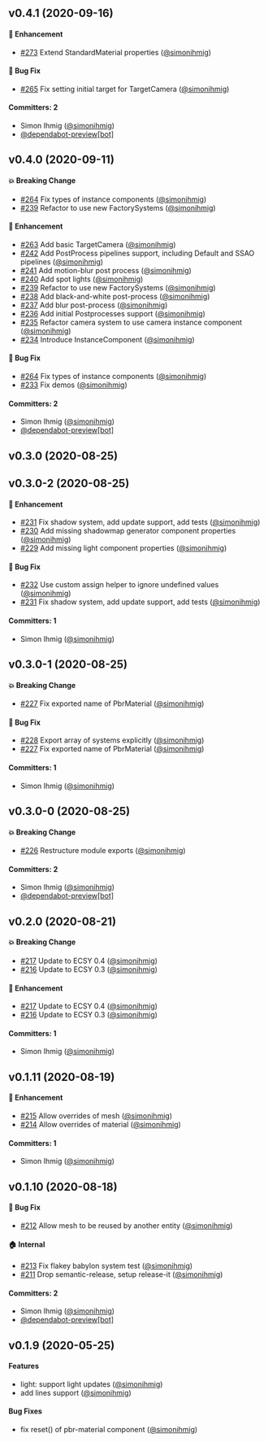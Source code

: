 ## v0.4.1 (2020-09-16)

#### :rocket: Enhancement
* [#273](https://github.com/kaliber5/ecsy-babylon/pull/273) Extend StandardMaterial properties ([@simonihmig](https://github.com/simonihmig))

#### :bug: Bug Fix
* [#265](https://github.com/kaliber5/ecsy-babylon/pull/265) Fix setting initial target for TargetCamera ([@simonihmig](https://github.com/simonihmig))

#### Committers: 2
- Simon Ihmig ([@simonihmig](https://github.com/simonihmig))
- [@dependabot-preview[bot]](https://github.com/apps/dependabot-preview)

## v0.4.0 (2020-09-11)

#### :boom: Breaking Change
* [#264](https://github.com/kaliber5/ecsy-babylon/pull/264) Fix types of instance components ([@simonihmig](https://github.com/simonihmig))
* [#239](https://github.com/kaliber5/ecsy-babylon/pull/239) Refactor to use new FactorySystems ([@simonihmig](https://github.com/simonihmig))

#### :rocket: Enhancement
* [#263](https://github.com/kaliber5/ecsy-babylon/pull/263) Add basic TargetCamera ([@simonihmig](https://github.com/simonihmig))
* [#242](https://github.com/kaliber5/ecsy-babylon/pull/242) Add PostProcess pipelines support, including Default and SSAO pipelines ([@simonihmig](https://github.com/simonihmig))
* [#241](https://github.com/kaliber5/ecsy-babylon/pull/241) Add motion-blur post process ([@simonihmig](https://github.com/simonihmig))
* [#240](https://github.com/kaliber5/ecsy-babylon/pull/240) Add spot lights ([@simonihmig](https://github.com/simonihmig))
* [#239](https://github.com/kaliber5/ecsy-babylon/pull/239) Refactor to use new FactorySystems ([@simonihmig](https://github.com/simonihmig))
* [#238](https://github.com/kaliber5/ecsy-babylon/pull/238) Add black-and-white post-process ([@simonihmig](https://github.com/simonihmig))
* [#237](https://github.com/kaliber5/ecsy-babylon/pull/237) Add blur post-process ([@simonihmig](https://github.com/simonihmig))
* [#236](https://github.com/kaliber5/ecsy-babylon/pull/236) Add initial Postprocesses support ([@simonihmig](https://github.com/simonihmig))
* [#235](https://github.com/kaliber5/ecsy-babylon/pull/235) Refactor camera system to use camera instance component ([@simonihmig](https://github.com/simonihmig))
* [#234](https://github.com/kaliber5/ecsy-babylon/pull/234) Introduce InstanceComponent ([@simonihmig](https://github.com/simonihmig))

#### :bug: Bug Fix
* [#264](https://github.com/kaliber5/ecsy-babylon/pull/264) Fix types of instance components ([@simonihmig](https://github.com/simonihmig))
* [#233](https://github.com/kaliber5/ecsy-babylon/pull/233) Fix demos ([@simonihmig](https://github.com/simonihmig))

#### Committers: 2
- Simon Ihmig ([@simonihmig](https://github.com/simonihmig))
- [@dependabot-preview[bot]](https://github.com/apps/dependabot-preview)

## v0.3.0 (2020-08-25)

## v0.3.0-2 (2020-08-25)

#### :rocket: Enhancement
* [#231](https://github.com/kaliber5/ecsy-babylon/pull/231) Fix shadow system, add update support, add tests ([@simonihmig](https://github.com/simonihmig))
* [#230](https://github.com/kaliber5/ecsy-babylon/pull/230) Add missing shadowmap generator component properties ([@simonihmig](https://github.com/simonihmig))
* [#229](https://github.com/kaliber5/ecsy-babylon/pull/229) Add missing light component properties ([@simonihmig](https://github.com/simonihmig))

#### :bug: Bug Fix
* [#232](https://github.com/kaliber5/ecsy-babylon/pull/232) Use custom assign helper to ignore undefined values ([@simonihmig](https://github.com/simonihmig))
* [#231](https://github.com/kaliber5/ecsy-babylon/pull/231) Fix shadow system, add update support, add tests ([@simonihmig](https://github.com/simonihmig))

#### Committers: 1
- Simon Ihmig ([@simonihmig](https://github.com/simonihmig))

## v0.3.0-1 (2020-08-25)

#### :boom: Breaking Change
* [#227](https://github.com/kaliber5/ecsy-babylon/pull/227) Fix exported name of PbrMaterial ([@simonihmig](https://github.com/simonihmig))

#### :bug: Bug Fix
* [#228](https://github.com/kaliber5/ecsy-babylon/pull/228) Export array of systems explicitly ([@simonihmig](https://github.com/simonihmig))
* [#227](https://github.com/kaliber5/ecsy-babylon/pull/227) Fix exported name of PbrMaterial ([@simonihmig](https://github.com/simonihmig))

#### Committers: 1
- Simon Ihmig ([@simonihmig](https://github.com/simonihmig))

## v0.3.0-0 (2020-08-25)

#### :boom: Breaking Change
* [#226](https://github.com/kaliber5/ecsy-babylon/pull/226) Restructure module exports ([@simonihmig](https://github.com/simonihmig))

#### Committers: 2
- Simon Ihmig ([@simonihmig](https://github.com/simonihmig))
- [@dependabot-preview[bot]](https://github.com/apps/dependabot-preview)

## v0.2.0 (2020-08-21)

#### :boom: Breaking Change
* [#217](https://github.com/kaliber5/ecsy-babylon/pull/217) Update to ECSY 0.4 ([@simonihmig](https://github.com/simonihmig))
* [#216](https://github.com/kaliber5/ecsy-babylon/pull/216) Update to ECSY 0.3 ([@simonihmig](https://github.com/simonihmig))

#### :rocket: Enhancement
* [#217](https://github.com/kaliber5/ecsy-babylon/pull/217) Update to ECSY 0.4 ([@simonihmig](https://github.com/simonihmig))
* [#216](https://github.com/kaliber5/ecsy-babylon/pull/216) Update to ECSY 0.3 ([@simonihmig](https://github.com/simonihmig))

#### Committers: 1
- Simon Ihmig ([@simonihmig](https://github.com/simonihmig))


## v0.1.11 (2020-08-19)

#### :rocket: Enhancement
* [#215](https://github.com/kaliber5/ecsy-babylon/pull/215) Allow overrides of mesh ([@simonihmig](https://github.com/simonihmig))
* [#214](https://github.com/kaliber5/ecsy-babylon/pull/214) Allow overrides of material ([@simonihmig](https://github.com/simonihmig))

#### Committers: 1
- Simon Ihmig ([@simonihmig](https://github.com/simonihmig))

## v0.1.10 (2020-08-18)

#### :bug: Bug Fix
* [#212](https://github.com/kaliber5/ecsy-babylon/pull/212) Allow mesh to be reused by another entity ([@simonihmig](https://github.com/simonihmig))

#### :house: Internal
* [#213](https://github.com/kaliber5/ecsy-babylon/pull/213) Fix flakey babylon system test ([@simonihmig](https://github.com/simonihmig))
* [#211](https://github.com/kaliber5/ecsy-babylon/pull/211) Drop semantic-release, setup release-it ([@simonihmig](https://github.com/simonihmig))

#### Committers: 2
- Simon Ihmig ([@simonihmig](https://github.com/simonihmig))
- [@dependabot-preview[bot]](https://github.com/apps/dependabot-preview)

## v0.1.9 (2020-05-25)

#### Features
* light: support light updates ([@simonihmig](https://github.com/simonihmig))
* add lines support ([@simonihmig](https://github.com/simonihmig))

#### Bug Fixes
* fix reset() of pbr-material component ([@simonihmig](https://github.com/simonihmig))
